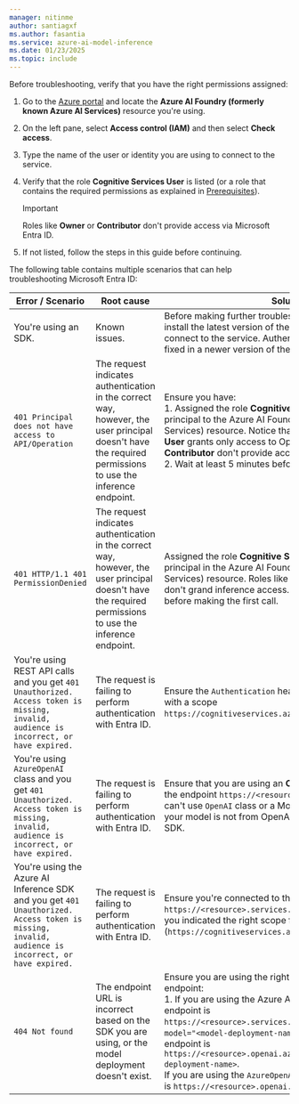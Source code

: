 ```yaml
---
manager: nitinme
author: santiagxf
ms.author: fasantia 
ms.service: azure-ai-model-inference
ms.date: 01/23/2025
ms.topic: include
---
```


Before troubleshooting, verify that you have the right permissions assigned:

1. Go to the [Azure portal](https://portal.azure.com) and locate the **Azure AI Foundry (formerly known Azure AI Services)** resource you're using.

2. On the left pane, select **Access control (IAM)** and then select **Check access**.

3. Type the name of the user or identity you are using to connect to the service.

4. Verify that the role **Cognitive Services User** is listed (or a role that contains the required permissions as explained in [Prerequisites](#prerequisites)).

    > [!IMPORTANT]
    > Roles like **Owner** or **Contributor** don't provide access via Microsoft Entra ID.

5. If not listed, follow the steps in this guide before continuing.

The following table contains multiple scenarios that can help troubleshooting Microsoft Entra ID:

| Error / Scenario     | Root cause    | Solution |
| -------------------- | ------------- | -------- |
| You're using an SDK. | Known issues. | Before making further troubleshooting, it's advisable to install the latest version of the software you are using to connect to the service. Authentication bugs may have been fixed in a newer version of the software you're using. |
| `401 Principal does not have access to API/Operation` | The request indicates authentication in the correct way, however, the user principal doesn't have the required permissions to use the inference endpoint. | Ensure you have: <br /> 1. Assigned the role **Cognitive Services User** to your principal to the Azure AI Foundry (formerly known Azure AI Services) resource. Notice that **Cognitive Services OpenAI User** grants only access to OpenAI models. **Owner** or **Contributor** don't provide access either.<br /> 2. Wait at least 5 minutes before making the first call. |
| `401 HTTP/1.1 401 PermissionDenied` | The request indicates authentication in the correct way, however, the user principal doesn't have the required permissions to use the inference endpoint. | Assigned the role **Cognitive Services User** to your principal in the Azure AI Foundry (formerly known Azure AI Services) resource. Roles like **Administrator** or **Contributor** don't grand inference access. Wait at least 5 minutes before making the first call. |
| You're using REST API calls and you get `401 Unauthorized. Access token is missing, invalid, audience is incorrect, or have expired.` | The request is failing to perform authentication with Entra ID. | Ensure the `Authentication` header contains a valid token with a scope `https://cognitiveservices.azure.com/.default`. |
| You're using `AzureOpenAI` class and you get `401 Unauthorized. Access token is missing, invalid, audience is incorrect, or have expired.` | The request is failing to perform authentication with Entra ID. | Ensure that you are using an **OpenAI model** connected to the endpoint `https://<resource>.openai.azure.com`. You can't use `OpenAI` class or a Models-as-a-Service model. If your model is not from OpenAI, use the Azure AI Inference SDK. |
| You're using the Azure AI Inference SDK and you get `401 Unauthorized. Access token is missing, invalid, audience is incorrect, or have expired.` | The request is failing to perform authentication with Entra ID. | Ensure you're connected to the endpoint `https://<resource>.services.ai.azure.com/model` and that you indicated the right scope for Entra ID (`https://cognitiveservices.azure.com/.default`). |
| `404 Not found` | The endpoint URL is incorrect based on the SDK you are using, or the model deployment doesn't exist. | Ensure you are using the right SDK connected to the right endpoint: <br /> 1. If you are using the Azure AI inference SDK, ensure the endpoint is `https://<resource>.services.ai.azure.com/model` with `model="<model-deployment-name>"` in the payloads, or endpoint is `https://<resource>.openai.azure.com/deployments/<model-deployment-name>`. <br /> If you are using the `AzureOpenAI` class, ensure the endpoint is `https://<resource>.openai.azure.com`. |

